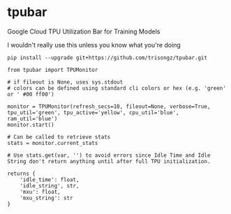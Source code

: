 # tpubar
 Google Cloud TPU Utilization Bar for Training Models

I wouldn't really use this unless you know what you're doing

```shell
pip install --upgrade git+https://github.com/trisongz/tpubar.git
```


```python3
from tpubar import TPUMonitor

# if fileout is None, uses sys.stdout
# colors can be defined using standard cli colors or hex (e.g. 'green' or ' #00 ff00')

monitor = TPUMonitor(refresh_secs=10, fileout=None, verbose=True, tpu_util='green', tpu_active='yellow', cpu_util='blue', ram_util='blue')
monitor.start()

# Can be called to retrieve stats
stats = monitor.current_stats

# Use stats.get(var, '') to avoid errors since Idle Time and Idle String don't return anything until after full TPU initialization.

returns {
    'idle_time': float,
    'idle_string', str,
    'mxu': float,
    'mxu_string': str
}

```
